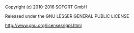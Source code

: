 Copyright (c) 2010-2016 SOFORT GmbH

Released under the GNU LESSER GENERAL PUBLIC LICENSE

http://www.gnu.org/licenses/lgpl.html
